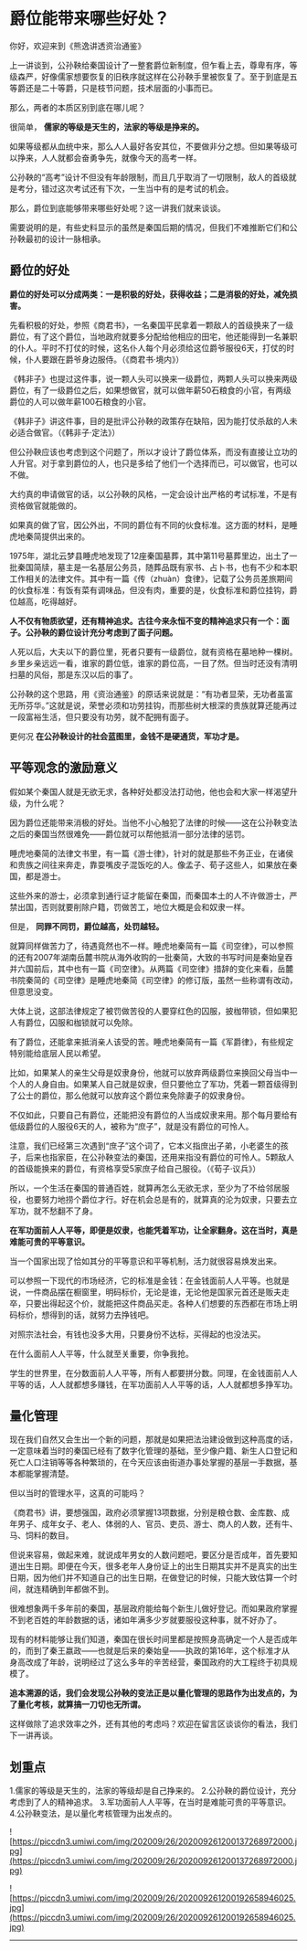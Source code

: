 # 爵位能带来哪些好处？

你好，欢迎来到《熊逸讲透资治通鉴》

上一讲谈到，公孙鞅给秦国设计了一整套爵位新制度，但乍看上去，尊卑有序，等级森严，好像儒家想要恢复的旧秩序就这样在公孙鞅手里被恢复了。至于到底是五等爵还是二十等爵，只是枝节问题，技术层面的小事而已。

那么，两者的本质区别到底在哪儿呢？

很简单， **儒家的等级是天生的，法家的等级是挣来的。**

如果等级都从血统中来，那么人人最好各安其位，不要做非分之想。但如果等级可以挣来，人人就都会奋勇争先，就像今天的高考一样。

公孙鞅的“高考”设计不但没有年龄限制，而且几乎取消了一切限制，敌人的首级就是考分，错过这次考试还有下次，一生当中有的是考试的机会。

那么，爵位到底能够带来哪些好处呢？这一讲我们就来谈谈。

需要说明的是，有些史料显示的虽然是秦国后期的情况，但我们不难推断它们和公孙鞅最初的设计一脉相承。

## 爵位的好处

 **爵位的好处可以分成两类：一是积极的好处，获得收益；二是消极的好处，减免损害。**

先看积极的好处，参照《商君书》，一名秦国平民拿着一颗敌人的首级换来了一级爵位，有了这个爵位，当地政府就要多分配给他相应的田宅，他还能得到一名兼职的仆人。平时不打仗的时候，这名仆人每个月必须给这位爵爷服役6天，打仗的时候，仆人要跟在爵爷身边服侍。（《商君书·境内》）

《韩非子》也提过这件事，说一颗人头可以换来一级爵位，两颗人头可以换来两级爵位，有了一级爵位之后，如果想做官，就可以做年薪50石粮食的小官，有两级爵位的人可以做年薪100石粮食的小官。

《韩非子》讲这件事，目的是批评公孙鞅的政策存在缺陷，因为能打仗杀敌的人未必适合做官。（《韩非子·定法》）

但公孙鞅应该也考虑到这个问题了，所以才设计了爵位体系，而没有直接让立功的人升官。对于拿到爵位的人，也只是多给了他们一个选择而已，可以做官，也可以不做。

大约真的申请做官的话，以公孙鞅的风格，一定会设计出严格的考试标准，不是有资格做官就能做的。

如果真的做了官，因公外出，不同的爵位有不同的伙食标准。这方面的材料，是睡虎地秦简提供出来的。

1975年，湖北云梦县睡虎地发现了12座秦国墓葬，其中第11号墓葬里边，出土了一批秦国简牍，墓主是一名基层公务员，随葬品既有家书、占卜书，也有不少和本职工作相关的法律文件。其中有一篇《传（zhuàn）食律》，记载了公务员差旅期间的伙食标准：有饭有菜有调味品，但没有肉，重要的是，伙食标准和爵位挂钩，爵位越高，吃得越好。

 **人不仅有物质欲望，还有精神追求。古往今来永恒不变的精神追求只有一个：面子。公孙鞅的爵位设计充分考虑到了面子问题。**

人死以后，大夫以下的爵位里，死者只要有一级爵位，就有资格在墓地种一棵树。乡里乡亲远远一看，谁家的爵位低，谁家的爵位高，一目了然。但当时还没有清明扫墓的风俗，那是东汉以后的事了。

公孙鞅的这个思路，用《资治通鉴》的原话来说就是：“有功者显荣，无功者虽富无所芬华。”这就是说，荣誉必须和功劳挂钩，而那些树大根深的贵族就算还能再过一段富裕生活，但只要没有功劳，就不配拥有面子。

更何况 **在公孙鞅设计的社会蓝图里，金钱不是硬通货，军功才是。**

## 平等观念的激励意义

假如某个秦国人就是无欲无求，各种好处都没法打动他，他也会和大家一样渴望升级，为什么呢？

因为爵位还能带来消极的好处。当他不小心触犯了法律的时候——这在公孙鞅变法之后的秦国当然很难免——爵位就可以帮他抵消一部分法律的惩罚。

睡虎地秦简的法律文书里，有一篇《游士律》，针对的就是那些不务正业，在诸侯和贵族之间往来奔走，靠耍嘴皮子混饭吃的人。像孟子、荀子这些人，如果放在秦国，都是游士。

这些外来的游士，必须拿到通行证才能留在秦国，而秦国本土的人不许做游士，严禁出国，否则就要削除户籍，罚做苦工，地位大概是会和奴隶一样。

但是， **同罪不同罚，爵位越高，处罚越轻。**

就算同样做苦力了，待遇竟然也不一样。睡虎地秦简有一篇《司空律》，可以参照的还有2007年湖南岳麓书院从海外收购的一批秦简，大致的书写时间是秦始皇吞并六国前后，其中也有一篇《司空律》。从两篇《司空律》措辞的变化来看，岳麓书院秦简的《司空律》是睡虎地秦简《司空律》的修订版，虽然一些称谓有改动，但意思没变。

大体上说，这部法律规定了被罚做苦役的人要穿红色的囚服，披枷带锁，但如果犯人有爵位，囚服和枷锁就可以免除。

有了爵位，还能拿来抵消亲人该受的苦。睡虎地秦简有一篇《军爵律》，有些规定特别能给底层人民以希望。

比如，如果某人的亲生父母是奴隶身份，他就可以放弃两级爵位来换回父母当中一个人的人身自由。如果某人自己就是奴隶，但只要他立了军功，凭着一颗首级得到了公士的爵位，那么他就可以放弃这个爵位来免除妻子的奴隶身份。

不仅如此，只要自己有爵位，还能把没有爵位的人当成奴隶来用。那个每月要给有低级爵位的人服役6天的人，被称为“庶子”，就是没有爵位的可怜人。

注意，我们已经第三次遇到“庶子”这个词了，它本义指庶出子弟，小老婆生的孩子，后来也指家臣，在公孙鞅变法的秦国，还用来指没有爵位的可怜人。5颗敌人的首级能换来的爵位，有资格享受5家庶子给自己服役。（《荀子·议兵》）

所以，一个生活在秦国的普通百姓，就算再怎么无欲无求，至少为了不给邻居服役，也要努力地捞个爵位才行。好在机会总是有的，就算真的沦为奴隶，只要去立军功，就不愁翻不了身。

 **在军功面前人人平等，即便是奴隶，也能凭着军功，让全家翻身。这在当时，真是难能可贵的平等意识。**

当一个国家出现了恰如其分的平等意识和平等机制，活力就很容易焕发出来。

可以参照一下现代的市场经济，它的标准是金钱：在金钱面前人人平等。也就是说，一件商品摆在橱窗里，明码标价，无论是谁，无论他是国家元首还是贩夫走卒，只要出得起这个价，就能把这件商品买走。各种人们想要的东西都在市场上明码标价，想得到的话，就努力去挣钱吧。

对照宗法社会，有钱也没多大用，只要身份不达标，买得起的也没法买。

在什么面前人人平等，什么就至关重要，你争我抢。

学生的世界里，在分数面前人人平等，所有人都要拼分数。同理，在金钱面前人人平等的话，人人就都想多赚钱，在军功面前人人平等的话，人人就都想多挣军功。

## 量化管理

现在我们自然又会生出一个新的问题，那就是如果把法治建设做到这种高度的话，一定意味着当时的秦国已经有了数字化管理的基础，至少像户籍、新生人口登记和死亡人口注销等等各种繁琐的，在今天应该由街道办事处掌握的基层一手数据，基本都能掌握清楚。

但以当时的管理水平，这真的可能吗？

《商君书》讲，要想强国，政府必须掌握13项数据，分别是粮仓数、金库数、成年男子、成年女子、老人、体弱的人、官员、吏员、游士、商人的人数，还有牛、马、饲料的数目。

但说来容易，做起来难，就说成年男女的人数问题吧，要区分是否成年，首先要知道出生日期。即便在今天，很多老年人身份证上的出生日期其实并不是真实的出生日期，因为他们并不知道自己的出生日期，在做登记的时候，只能大致估算一个时间，就连精确到年都做不到。

很难想象两千多年前的秦国，基层政府能给每个新生儿做好登记。而如果政府掌握不到老百姓的年龄数据的话，诸如年满多少岁就要服役这种事，就不好办了。

现有的材料能够让我们知道，秦国在很长时间里都是按照身高确定一个人是否成年的，而到了秦王嬴政——也就是后来的秦始皇——执政的第16年，这个标准才从身高改成了年龄，说明经过了这么多年的辛苦经营，秦国政府的大工程终于初具规模了。

 **追本溯源的话，我们会发现公孙鞅的变法正是以量化管理的思路作为出发点的，为了量化考核，就算搞一刀切也无所谓。**

这样做除了追求效率之外，还有其他的考虑吗？欢迎在留言区谈谈你的看法，我们下一讲再谈。

## 划重点

1.儒家的等级是天生的，法家的等级却是自己挣来的。
2.公孙鞅的爵位设计，充分考虑到了人的精神追求。
3.军功面前人人平等，在当时是难能可贵的平等意识。
4.公孙鞅变法，是以量化考核管理为出发点的。

![https://piccdn3.umiwi.com/img/202009/26/202009261200137268972000.jpg](https://piccdn3.umiwi.com/img/202009/26/202009261200137268972000.jpg)

![https://piccdn3.umiwi.com/img/202009/26/202009261200192658946025.jpg](https://piccdn3.umiwi.com/img/202009/26/202009261200192658946025.jpg)

---
